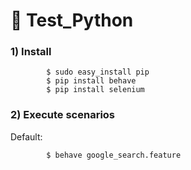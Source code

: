 # 💎 Test_Python


### 1) Install

            $ sudo easy_install pip
            $ pip install behave
            $ pip install selenium

### 2) Execute scenarios

Default:

            $ behave google_search.feature
